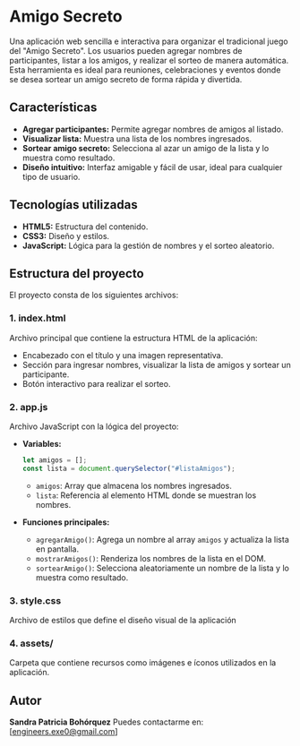# Amigo Secreto

Una aplicación web sencilla e interactiva para organizar el tradicional juego del "Amigo Secreto". Los usuarios pueden agregar nombres de participantes, listar a los amigos, y realizar el sorteo de manera automática. Esta herramienta es ideal para reuniones, celebraciones y eventos donde se desea sortear un amigo secreto de forma rápida y divertida.

## Características
- **Agregar participantes:** Permite agregar nombres de amigos al listado.
- **Visualizar lista:** Muestra una lista de los nombres ingresados.
- **Sortear amigo secreto:** Selecciona al azar un amigo de la lista y lo muestra como resultado.
- **Diseño intuitivo:** Interfaz amigable y fácil de usar, ideal para cualquier tipo de usuario.

## Tecnologías utilizadas
- **HTML5:** Estructura del contenido.
- **CSS3:** Diseño y estilos.
- **JavaScript:** Lógica para la gestión de nombres y el sorteo aleatorio.

## Estructura del proyecto
El proyecto consta de los siguientes archivos:

### 1. **index.html**
Archivo principal que contiene la estructura HTML de la aplicación:
- Encabezado con el título y una imagen representativa.
- Sección para ingresar nombres, visualizar la lista de amigos y sortear un participante.
- Botón interactivo para realizar el sorteo.

### 2. **app.js**
Archivo JavaScript con la lógica del proyecto:
- **Variables:**
  ```javascript
  let amigos = [];
  const lista = document.querySelector("#listaAmigos");
  ```
  - `amigos`: Array que almacena los nombres ingresados.
  - `lista`: Referencia al elemento HTML donde se muestran los nombres.

- **Funciones principales:**
  - `agregarAmigo()`: Agrega un nombre al array `amigos` y actualiza la lista en pantalla.
  - `mostrarAmigos()`: Renderiza los nombres de la lista en el DOM.
  - `sortearAmigo()`: Selecciona aleatoriamente un nombre de la lista y lo muestra como resultado.

### 3. **style.css**
Archivo de estilos que define el diseño visual de la aplicación

### 4. **assets/**
Carpeta que contiene recursos como imágenes e íconos utilizados en la aplicación.

## Autor
**Sandra Patricia Bohórquez**
Puedes contactarme en: [engineers.exe0@gmail.com]

